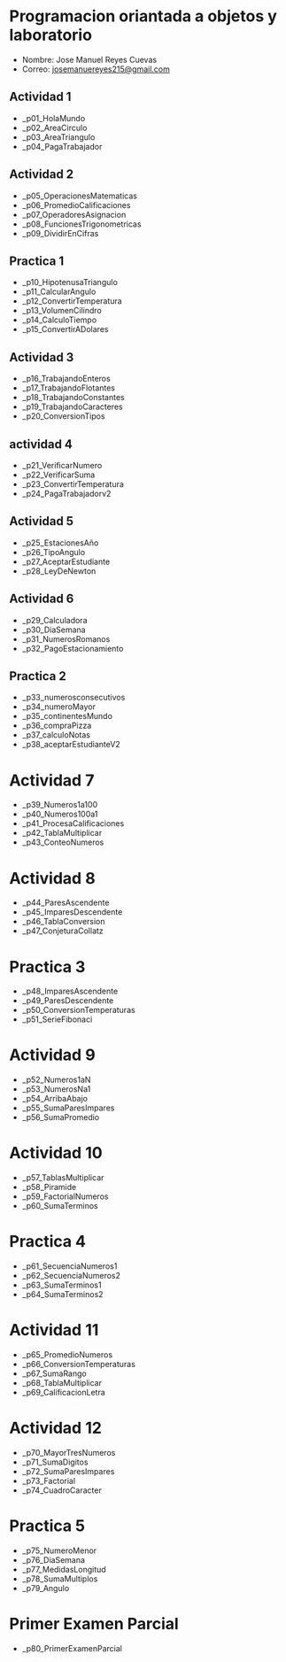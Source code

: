 # Programacion oriantada a objetos y laboratorio 
- Nombre: Jose Manuel Reyes Cuevas 
- Correo: josemanuereyes215@gmail.com

 ## Actividad 1 
 - _p01_HolaMundo 
 - _p02_AreaCirculo
 - _p03_AreaTriangulo
 - _p04_PagaTrabajador 

 ## Actividad 2
 - _p05_OperacionesMatematicas 
 - _p06_PromedioCalificaciones
 - _p07_OperadoresAsignacion
 - _p08_FuncionesTrigonometricas 
 - _p09_DividirEnCifras 

 ## Practica 1
 - _p10_HipotenusaTriangulo
 - _p11_CalcularAngulo
 - _p12_ConvertirTemperatura
 - _p13_VolumenCilindro
 - _p14_CalculoTiempo
 - _p15_ConvertirADolares
 
 ## Actividad 3
 - _p16_TrabajandoEnteros
 - _p17_TrabajandoFlotantes
 - _p18_TrabajandoConstantes
 - _p19_TrabajandoCaracteres
 - _p20_ConversionTipos

 ## actividad 4 
 - _p21_VerificarNumero
 - _p22_VerificarSuma
 - _p23_ConvertirTemperatura
 - _p24_PagaTrabajadorv2

## Actividad 5
- _p25_EstacionesAño
- _p26_TipoAngulo
- _p27_AceptarEstudiante
- _p28_LeyDeNewton

## Actividad 6
- _p29_Calculadora
- _p30_DiaSemana
- _p31_NumerosRomanos
- _p32_PagoEstacionamiento

## Practica 2
- _p33_numerosconsecutivos
- _p34_numeroMayor
- _p35_continentesMundo
- _p36_compraPizza
- _p37_calculoNotas
- _p38_aceptarEstudianteV2

# Actividad 7
- _p39_Numeros1a100
- _p40_Numeros100a1
- _p41_ProcesaCalificaciones
- _p42_TablaMultiplicar
- _p43_ConteoNumeros

# Actividad 8
- _p44_ParesAscendente
- _p45_ImparesDescendente
- _p46_TablaConversion
- _p47_ConjeturaCollatz

# Practica 3
- _p48_ImparesAscendente
- _p49_ParesDescendente
- _p50_ConversionTemperaturas
- _p51_SerieFibonaci

# Actividad 9
- _p52_Numeros1aN
- _p53_NumerosNa1
- _p54_ArribaAbajo
- _p55_SumaParesImpares
- _p56_SumaPromedio

# Actividad 10
- _p57_TablasMultiplicar
- _p58_Piramide
- _p59_FactorialNumeros
- _p60_SumaTerminos

# Practica 4
- _p61_SecuenciaNumeros1
- _p62_SecuenciaNumeros2
- _p63_SumaTerminos1
- _p64_SumaTerminos2

# Actividad 11
- _p65_PromedioNumeros
- _p66_ConversionTemperaturas
- _p67_SumaRango
- _p68_TablaMultiplicar
- _p69_CalificacionLetra

# Actividad 12
- _p70_MayorTresNumeros
- _p71_SumaDigitos
- _p72_SumaParesImpares
- _p73_Factorial
- _p74_CuadroCaracter

# Practica 5
- _p75_NumeroMenor
- _p76_DiaSemana  
- _p77_MedidasLongitud  
- _p78_SumaMultiplos
- _p79_Angulo

# Primer Examen Parcial 
- _p80_PrimerExamenParcial